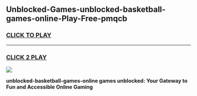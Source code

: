 
## Unblocked-Games-unblocked-basketball-games-online-Play-Free-pmqcb
<h3>
<a href="https://premium76.site?title=unblocked-basketball-games-online&ref=10A">CLICK TO PLAY</a></h3>
<hr>

<h3>
<a href="https://premium76.site?title=unblocked-basketball-games-online&ref=10A">CLICK 2 PLAY</a>
  
</h3>

<a href="https://premium76.site?title=unblocked-basketball-games-online&ref=10A"><img src="https://clearcache.store/games.png"></a>


**unblocked-basketball-games-online games unblocked: Your Gateway to Fun and Accessible Online Gaming**
